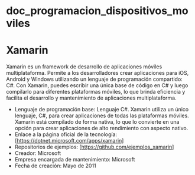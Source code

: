 # doc_programacion_dispositivos_moviles

# Xamarin

Xamarin es un framework de desarrollo de aplicaciones móviles multiplataforma. Permite a los desarrolladores crear aplicaciones para iOS, Android y Windows utilizando un lenguaje de programación compartido: C#. Con Xamarin, puedes escribir una única base de código en C# y luego compilarlo para diferentes plataformas móviles, lo que brinda eficiencia y facilita el desarrollo y mantenimiento de aplicaciones multiplataforma.
- Lenguaje de programación base: Lenguaje C#. Xamarin utiliza un único lenguaje, C#, para crear aplicaciones de todas las plataformas móviles. Xamarin está compilado de forma nativa, lo que lo convierte en una opción para crear aplicaciones de alto rendimiento con aspecto nativo.
- Enlace a la página oficial de la tecnología: [https://dotnet.microsoft.com/apps/xamarin]
- Repositorios de ejemplos: [https://github.com/ejemplos_xamarin]
- Creador: Microsoft
- Empresa encargada de mantenimiento: Microsoft
- Fecha de creación: Mayo de 2011
